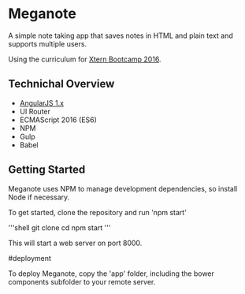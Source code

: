 # Meganote 

A simple note taking app that saves notes in HTML and plain text and supports multiple users.

Using the curriculum for [Xtern Bootcamp 2016](http://bootcamp16.getfretless.com/).

## Technichal Overview

* [AngularJS 1.x](angularjs.org)
* UI Router 
* ECMAScript 2016 (ES6)
* NPM
* Gulp 
* Babel

## Getting Started 

Meganote uses NPM to manage development dependencies, so install Node if necessary. 

To get started, clone the repository and run 'npm start'

'''shell 
git clone <this repository>
cd <this project folder>
npm start
'''

This will start a web server on port 8000.

#deployment 

To deploy Meganote, copy the 'app' folder, including the bower components subfolder to your remote server. 

